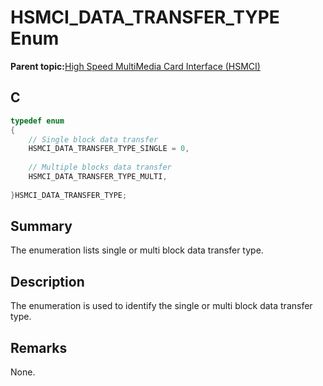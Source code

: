 # HSMCI\_DATA\_TRANSFER\_TYPE Enum

**Parent topic:**[High Speed MultiMedia Card Interface \(HSMCI\)](GUID-E5CEFDBB-10FA-4C89-AAAF-A8ED4107A071.md)

## C

```c
typedef enum
{
    // Single block data transfer
    HSMCI_DATA_TRANSFER_TYPE_SINGLE = 0,
	
    // Multiple blocks data transfer
    HSMCI_DATA_TRANSFER_TYPE_MULTI,
    
}HSMCI_DATA_TRANSFER_TYPE;

```

## Summary

The enumeration lists single or multi block data transfer type.

## Description

The enumeration is used to identify the single or multi block data transfer type.

## Remarks

None.

